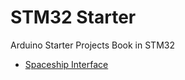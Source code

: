 # STM32 Starter
Arduino Starter Projects Book in STM32

- [Spaceship Interface](https://github.com/fegaeze/spaceship_interface)
